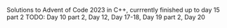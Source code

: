 Solutions to Advent of Code 2023 in C++, currrently finished up to day 15 part 2 
TODO: Day 10 part 2, Day 12, Day 17-18, Day 19 part 2, Day 20